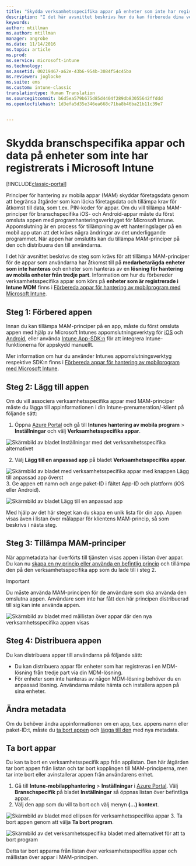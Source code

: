```yaml
---
title: "Skydda verksamhetsspecifika appar på enheter som inte har registrerats | Microsoft Docs"
description: "I det här avsnittet beskrivs hur du kan förbereda dina verksamhetsspecifika appar så att du kan skydda dig mot dataförlust med hjälp av principer för hantering av mobila appar."
keywords: 
author: mtillman
ms.author: mtillman
manager: angrobe
ms.date: 11/14/2016
ms.topic: article
ms.prod: 
ms.service: microsoft-intune
ms.technology: 
ms.assetid: 00219467-a62e-43b6-954b-3084f54c45ba
ms.reviewer: joglocke
ms.suite: ems
ms.custom: intune-classic
translationtype: Human Translation
ms.sourcegitcommit: b6d5ea579b675d85d4404f289db83055642ffddd
ms.openlocfilehash: 1d3efa5d35e346ea668c71ba8b46ba21b11c39e7


---
```


# <a name="protect-line-of-business-apps-and-data-on-devices-that-are-not-enrolled-in-microsoft-intune"></a>Skydda branschspecifika appar och data på enheter som inte har registrerats i Microsoft Intune

[!INCLUDE[classic-portal](../includes/classic-portal.md)]

Principer för hantering av mobila appar (MAM) skyddar företagsdata genom att begränsa åtgärder som kan läcka företagsdata och tillämpa krav för åtkomst till data, som t.ex. PIN-koder för appar. Om du vill tillämpa MAM-principer för branschspecifika iOS- och Android-appar måste du först omsluta appen med programhanteringsverktyget för Microsoft Intune. Appomslutning är en process för tillämpning av ett hanteringslager på en mobil app utan att det krävs några ändringar av det underliggande programmet. När appen har omslutits kan du tillämpa MAM-principer på den och distribuera den till användarna.  

I det här avsnittet beskrivs de steg som krävs för att tillämpa MAM-principer för de appar som användarna har åtkomst till på **medarbetarägda enheter som inte hanteras** och enheter som hanteras av en **lösning för hantering av mobila enheter från tredje part**.  Information om hur du förbereder verksamhetsspecifika appar som körs på **enheter som är registrerade i Intune MDM** finns i [Förbereda appar för hantering av mobilprogram med Microsoft Intune](decide-how-to-prepare-apps-for-mobile-application-management-with-microsoft-intune.md).


##  <a name="step-1-prepare-the-app"></a>Steg 1: Förbered appen

Innan du kan tillämpa MAM-principer på en app, måste du först omsluta appen med hjälp av Microsoft Intunes appomslutningsverktyg för [iOS](prepare-ios-apps-for-mobile-application-management-with-the-microsoft-intune-app-wrapping-tool.md) och [Android](prepare-android-apps-for-mobile-application-management-with-the-microsoft-intune-app-wrapping-tool.md), eller använda [Intune App-SDK:n](../develop/intune-app-sdk.md) för att integrera Intune-funktionerna för appskydd manuellt.

Mer information om hur du använder Intunes appomslutningsverktyg respektive SDK:n finns i [Förbereda appar för hantering av mobilprogram med Microsoft Intune](decide-how-to-prepare-apps-for-mobile-application-management-with-microsoft-intune.md).

## <a name="step-2-add-the-app"></a>Steg 2: Lägg till appen

Om du vill associera verksamhetsspecifika appar med MAM-principer måste du lägga till appinformationen i din Intune-prenumeration/-klient på följande sätt:

1. Öppna [Azure Portal](https://portal.azure.com/) och gå till **Intunes hantering av mobila program** > **Inställningar** och välj **Verksamhetsspecifika appar**.

  ![Skärmbild av bladet Inställningar med det verksamhetsspecifika alternativet](../media/mam-azure-portal-lob-on-settings.png)

2. Välj **Lägg till en anpassad app** på bladet **Verksamhetsspecifika appar**.

  ![Skärmbild av bladet med verksamhetsspecifika appar med knappen Lägg till anpassad app överst](../media/mam-azure-portal-add-lob-app-action.png)
3.    Ge appen ett namn och ange paket-ID i fältet App-ID och plattform (iOS eller Android).

  ![Skärmbild av bladet Lägg till en anpassad app](../media/mam-azure-portal-add-app-details.png)

  Med hjälp av det här steget kan du skapa en unik lista för din app. Appen visas även i listan över målappar för klientens MAM-princip, så som beskrivs i nästa steg.

## <a name="step-3-apply-mam-policies"></a>Steg 3: Tillämpa MAM-principer
När appmetadata har överförts till tjänsten visas appen i listan över appar. Du kan nu [skapa en ny princip eller använda en befintlig princip](create-and-deploy-mobile-app-management-policies-with-microsoft-intune.md) och tillämpa den på den verksamhetsspecifika app som du lade till i steg 2.

>[!IMPORTANT]
>Du måste använda MAM-principen för de användare som ska använda den omslutna appen.  Användare som inte har fått den här principen distribuerad till sig kan inte använda appen.


  ![Skärmbild av bladet med mållistan över appar där den nya verksamhetsspecifika appen visas](../media/mam-azure-portal-lob-on-targeted-app-list.png)
## <a name="step-4-distribute-the-app"></a>Steg 4: Distribuera appen
Du kan distribuera appar till användarna på följande sätt:
* Du kan distribuera appar för enheter som har registreras i en MDM-lösning från tredje part via din MDM-lösning.
* För enheter som inte hanteras av någon MDM-lösning behöver du en anpassad lösning. Användarna måste hämta och installera appen på sina enheter.

## <a name="change-the-metadata"></a>Ändra metadata
Om du behöver ändra appinformationen om en app, t.ex. appens namn eller paket-ID:t, måste du [ta bort appen](#remove-apps) och [lägga till den](#step-2-add-the-app) med nya metadata.

##  <a name="remove-apps"></a>Ta bort appar
Du kan ta bort en verksamhetsspecifik app från applistan. Den här åtgärden tar bort appen från listan och tar bort kopplingen till MAM-principerna, men tar inte bort eller avinstallerar appen från användarens enhet.  

1.    Gå till **Intune-mobilapphantering** > **Inställningar** i [Azure Portal](https://portal.azure.com/). Välj **Branschspecifik** på bladet **Inställningar** så öppnas listan över befintliga appar.  
2.    Välj den app som du vill ta bort och välj menyn **(...) kontext**.

  ![Skärmbild av bladet med ellipsen för verksamhetsspecifika appar](../media/mam-azure-portal-lob-context-menu.png)
3.    Ta bort appen genom att välja **Ta bort program**.

  ![Skärmbild av det verksamhetsspecifika bladet med alternativet för att ta bort program](../media/mam-azure-portal-delete-app.png)

  Detta tar bort apparna från listan över verksamhetsspecifika appar och mållistan över appar i MAM-principen.



<!--HONumber=Dec16_HO2-->


